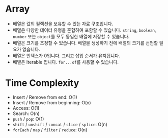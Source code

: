 # Array
- 배열은 값의 컬렉션을 보유할 수 있는 자료 구조입니다.
- 배열은 다양한 데이터 유형을 혼합하여 포함할 수 있습니다. `string`, `boolean`, `number` 또는 `object`를 모두 동일한 배열에 저장할 수 있습니다.
- 배열은 크기를 조정할 수 있습니다. 배열을 생성하기 전에 배열의 크기를 선언할 필요가 없습니다.
- 배열은 인덱스가 0입니다. 그리고 삽입 순서가 유지됩니다.
- 배열은 Iterable 입니다. `for...of`를 사용할 수 있습니다.

# Time Complexity
- Insert / Remove from end: O(1)
- Insert / Remove from beginning: O(n)
- Access: O(1)
- Search: O(n)
- `push` / `pop`: O(1)
- `shift` / `unshift` / `concat` / `slice` / `splice`: O(n)
- `forEach` / `map` / `filter` / `reduce`: O(n)
